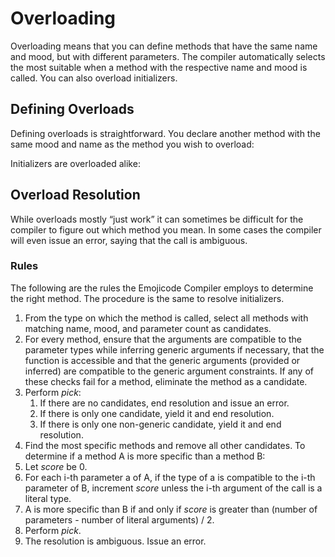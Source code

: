 # Overloading

Overloading means that you can define methods that have the same name and mood,
but with different parameters. The compiler automatically selects the
most suitable when a method with the respective name and mood is called. You can
also overload initializers.

## Defining Overloads

Defining overloads is straightforward. You declare another method with the same mood and name as the method you wish to overload:

Initializers are overloaded alike:

## Overload Resolution

While overloads mostly “just work” it can sometimes be difficult for the
compiler to figure out which method you mean. In some cases the compiler
will even issue an error, saying that the call is ambiguous.

### Rules

The following are the rules the Emojicode Compiler employs to determine the right method. The procedure is the same to resolve initializers.

1. From the type on which the method is called, select all methods with matching name, mood, and parameter count as candidates.
2. For every method, ensure that the arguments are compatible to the parameter types while inferring generic arguments if necessary, that the function is accessible and that the generic arguments (provided or inferred) are compatible to the generic argument constraints. If any of these checks fail for a method, eliminate the method as a candidate.
3. Perform *pick*:
    1. If there are no candidates, end resolution and issue an error.
    2. If there is only one candidate, yield it and end resolution.
    3. If there is only one non-generic candidate, yield it and end resolution.
4. Find the most specific methods and remove all other candidates. To determine if a method A is more specific than a method B:
  1. Let *score* be 0.
  2. For each i-th parameter a of A, if the type of a is compatible to the i-th parameter of B, increment *score* unless the i-th argument of the call is a literal type.
  3. A is more specific than B if and only if *score* is greater than (number of parameters - number of literal arguments) / 2.
5. Perform *pick*.
6. The resolution is ambiguous. Issue an error.
